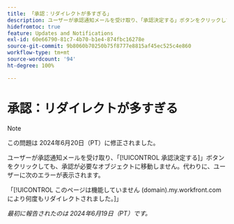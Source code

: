 ```yaml
---
title: 「承認：リダイレクトが多すぎる」
description: ユーザーが承認通知メールを受け取り、「承認決定する」ボタンをクリックしても、承認が必要なオブジェクトに移動しません。代わりに、エラーがユーザーに表示されます。
hidefromtoc: true
feature: Updates and Notifications
exl-id: 60e66790-81c7-4b70-b1e4-874fbc16278e
source-git-commit: 9b8060b70250b75f8777e8815af45ec525c4e860
workflow-type: tm+mt
source-wordcount: '94'
ht-degree: 100%

---
```


# 承認：リダイレクトが多すぎる

>[!NOTE]
>
>この問題は 2024年6月20日（PT）に修正されました。

ユーザーが承認通知メールを受け取り、「[!UICONTROL 承認決定する]」ボタンをクリックしても、承認が必要なオブジェクトに移動しません。代わりに、ユーザーに次のエラーが表示されます。

「[!UICONTROL このページは機能していません (domain).my.workfront.com により何度もリダイレクトされました。]」

_最初に報告されたのは 2024年6月19日（PT）です。_
